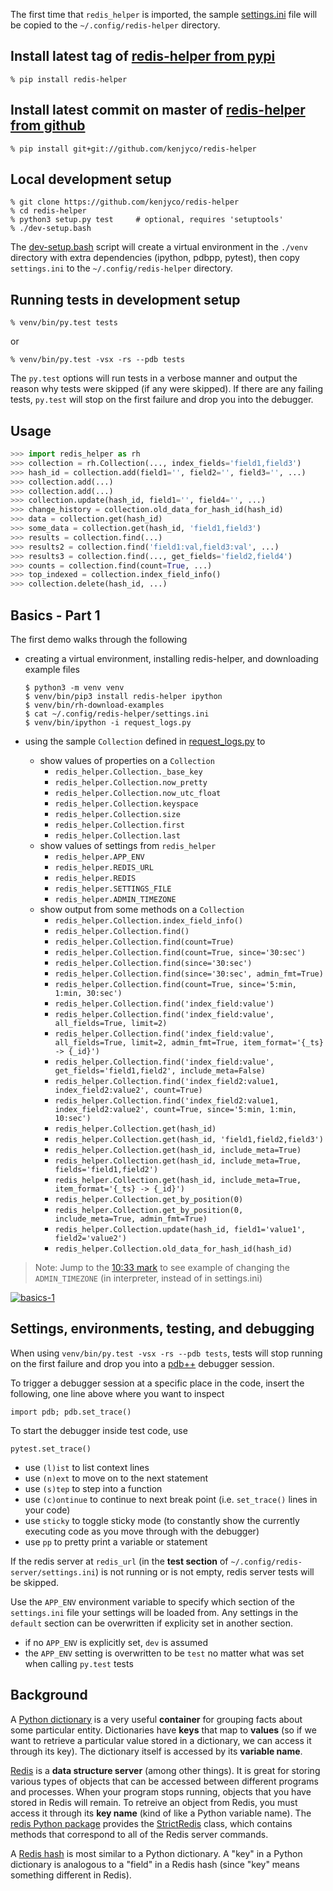 [rh pypi]: https://pypi.python.org/pypi/redis-helper
[rh github]: https://github.com/kenjyco/redis-helper
[settings]: https://github.com/kenjyco/redis-helper/blob/master/settings.ini
[dev-setup]: https://github.com/kenjyco/redis-helper/blob/master/dev-setup.bash
[request_logs.py]: https://github.com/kenjyco/redis-helper/blob/master/examples/request_logs.py

The first time that `redis_helper` is imported, the sample
[settings.ini][settings] file will be copied to the `~/.config/redis-helper`
directory.

## Install latest tag of [redis-helper from pypi][rh pypi]

```
% pip install redis-helper
```

## Install latest commit on master of [redis-helper from github][rh github]

```
% pip install git+git://github.com/kenjyco/redis-helper
```

## Local development setup

```
% git clone https://github.com/kenjyco/redis-helper
% cd redis-helper
% python3 setup.py test     # optional, requires 'setuptools'
% ./dev-setup.bash
```

The [dev-setup.bash][dev-setup] script will create a virtual environment in the
`./venv` directory with extra dependencies (ipython, pdbpp, pytest), then copy
`settings.ini` to the `~/.config/redis-helper` directory.

## Running tests in development setup

```
% venv/bin/py.test tests
```

or

```
% venv/bin/py.test -vsx -rs --pdb tests
```

The `py.test` options will run tests in a verbose manner and output the reason
why tests were skipped (if any were skipped). If there are any failing tests,
`py.test` will stop on the first failure and drop you into the debugger.

## Usage

```python
>>> import redis_helper as rh
>>> collection = rh.Collection(..., index_fields='field1,field3')
>>> hash_id = collection.add(field1='', field2='', field3='', ...)
>>> collection.add(...)
>>> collection.add(...)
>>> collection.update(hash_id, field1='', field4='', ...)
>>> change_history = collection.old_data_for_hash_id(hash_id)
>>> data = collection.get(hash_id)
>>> some_data = collection.get(hash_id, 'field1,field3')
>>> results = collection.find(...)
>>> results2 = collection.find('field1:val,field3:val', ...)
>>> results3 = collection.find(..., get_fields='field2,field4')
>>> counts = collection.find(count=True, ...)
>>> top_indexed = collection.index_field_info()
>>> collection.delete(hash_id, ...)
```

## Basics - Part 1

The first demo walks through the following

- creating a virtual environment, installing redis-helper, and downloading
  example files

    ```
    $ python3 -m venv venv
    $ venv/bin/pip3 install redis-helper ipython
    $ venv/bin/rh-download-examples
    $ cat ~/.config/redis-helper/settings.ini
    $ venv/bin/ipython -i request_logs.py
    ```
- using the sample `Collection` defined in [request_logs.py][] to
    - show values of properties on a `Collection`
        - `redis_helper.Collection._base_key`
        - `redis_helper.Collection.now_pretty`
        - `redis_helper.Collection.now_utc_float`
        - `redis_helper.Collection.keyspace`
        - `redis_helper.Collection.size`
        - `redis_helper.Collection.first`
        - `redis_helper.Collection.last`
    - show values of settings from `redis_helper`
        - `redis_helper.APP_ENV`
        - `redis_helper.REDIS_URL`
        - `redis_helper.REDIS`
        - `redis_helper.SETTINGS_FILE`
        - `redis_helper.ADMIN_TIMEZONE`
    - show output from some methods on a `Collection`
        - `redis_helper.Collection.index_field_info()`
        - `redis_helper.Collection.find()`
        - `redis_helper.Collection.find(count=True)`
        - `redis_helper.Collection.find(count=True, since='30:sec')`
        - `redis_helper.Collection.find(since='30:sec')`
        - `redis_helper.Collection.find(since='30:sec', admin_fmt=True)`
        - `redis_helper.Collection.find(count=True, since='5:min, 1:min, 30:sec')`
        - `redis_helper.Collection.find('index_field:value')`
        - `redis_helper.Collection.find('index_field:value', all_fields=True, limit=2)`
        - `redis_helper.Collection.find('index_field:value', all_fields=True, limit=2, admin_fmt=True, item_format='{_ts} -> {_id}')`
        - `redis_helper.Collection.find('index_field:value', get_fields='field1,field2', include_meta=False)`
        - `redis_helper.Collection.find('index_field2:value1, index_field2:value2', count=True)`
        - `redis_helper.Collection.find('index_field2:value1, index_field2:value2', count=True, since='5:min, 1:min, 10:sec')`
        - `redis_helper.Collection.get(hash_id)`
        - `redis_helper.Collection.get(hash_id, 'field1,field2,field3')`
        - `redis_helper.Collection.get(hash_id, include_meta=True)`
        - `redis_helper.Collection.get(hash_id, include_meta=True, fields='field1,field2')`
        - `redis_helper.Collection.get(hash_id, include_meta=True, item_format='{_ts} -> {_id}')`
        - `redis_helper.Collection.get_by_position(0)`
        - `redis_helper.Collection.get_by_position(0, include_meta=True, admin_fmt=True)`
        - `redis_helper.Collection.update(hash_id, field1='value1', field2='value2')`
        - `redis_helper.Collection.old_data_for_hash_id(hash_id)`

> Note: Jump to the [10:33 mark](https://asciinema.org/a/101422?t=10:33) to see
> example of changing the `ADMIN_TIMEZONE` (in interpreter, instead of in
> settings.ini)

[![basics-1](https://asciinema.org/a/101422.png)](https://asciinema.org/a/101422?t=1:10)

## Settings, environments, testing, and debugging

[pdb++]: https://pypi.python.org/pypi/pdbpp/

When using `venv/bin/py.test -vsx -rs --pdb tests`, tests will stop running on
the first failure and drop you into a [pdb++][] debugger session.

To trigger a debugger session at a specific place in the code, insert the
following, one line above where you want to inspect

```
import pdb; pdb.set_trace()
```

To start the debugger inside test code, use

```
pytest.set_trace()
```

- use `(l)ist` to list context lines
- use `(n)ext` to move on to the next statement
- use `(s)tep` to step into a function
- use `(c)ontinue` to continue to next break point (i.e. `set_trace()` lines in
  your code)
- use `sticky` to toggle sticky mode (to constantly show the currently executing
  code as you move through with the debugger)
- use `pp` to pretty print a variable or statement

If the redis server at `redis_url` (in the **test section** of
`~/.config/redis-server/settings.ini`) is not running or is not empty, redis
server tests will be skipped.

Use the `APP_ENV` environment variable to specify which section of the
`settings.ini` file your settings will be loaded from. Any settings in the
`default` section can be overwritten if explicity set in another section.

- if no `APP_ENV` is explicitly set, `dev` is assumed
- the `APP_ENV` setting is overwritten to be `test` no matter what was set when
  calling `py.test` tests

## Background

[dict]: https://docs.python.org/3/tutorial/datastructures.html#dictionaries
[hash]: http://redis.io/commands#hash
[Redis]: http://redis.io/topics/data-types-intro
[redis-py]: https://github.com/andymccurdy/redis-py
[StrictRedis]: https://redis-py.readthedocs.org/en/latest/#redis.StrictRedis

A [Python dictionary][dict] is a very useful **container** for grouping facts
about some particular entity. Dictionaries have **keys** that map to
**values** (so if we want to retrieve a particular value stored in a dictionary,
we can access it through its key). The dictionary itself is accessed by its
**variable name**.

[Redis][] is a **data structure server** (among other things). It is great for
storing various types of objects that can be accessed between different programs
and processes. When your program stops running, objects that you have stored in
Redis will remain. To retreive an object from Redis, you must access it through
its **key name** (kind of like a Python variable name). The
[redis Python package][redis-py] provides the [StrictRedis][] class, which
contains methods that correspond to all of the Redis server commands.

A [Redis hash][hash] is most similar to a Python dictionary. A "key" in a Python
dictionary is analogous to a "field" in a Redis hash (since "key" means
something different in Redis).
